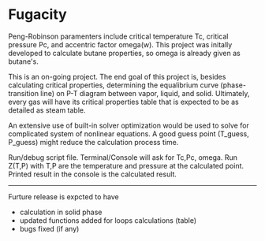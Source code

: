 # Fugacity

Peng-Robinson paramenters include critical temperature Tc, critical pressure Pc, and accentric factor omega(w). This project was initally developed to calculate butane properties, so omega is already given as butane's. 

This is an on-going project. The end goal of this project is, besides calculating critical properties, determining the equalibrium curve (phase-transition line) on P-T diagram between vapor, liquid, and solid. 
Ultimately, every gas will have its critical properties table that is expected to be as detailed as steam table.

An extensive use of built-in solver optimization would be used to solve for complicated system of nonlinear equations. A good guess point (T_guess, P_guess) might reduce the calculation process time.


Run/debug script file. Terminal/Console will ask for Tc,Pc, omega. 
Run Z(T,P) with T,P are the temperature and pressure at the calculated point. Printed result in the console is the calculated result.

---
Furture release is expcted to have
- calculation in solid phase
- updated functions added for loops calculations (table)
- bugs fixed (if any)
